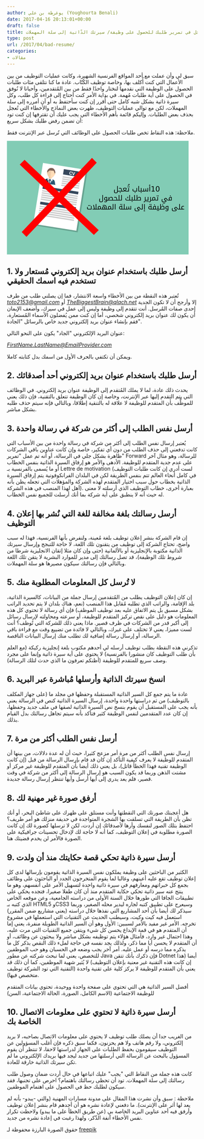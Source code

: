 ```yaml
---
author: يوغرطة بن علي (Youghourta Benali)
date: 2017-04-16 20:13:01+00:00
draft: false
title: أسباب تُعجل في تمرير طلبك للحصول على وظيفة/ سيرتك الذّاتية إلى سلة المهملات
type: post
url: /2017/04/bad-resume/
categories:
- مقالات
---
```


سبق لي وأن عملت مع أحد المواقع الفرنسية الشهيرة، وكانت عمليات التوظيف من بين الأعمال التي كنت أُكلف بها، وخاصة توظيف الكُتّاب. عادة ما كنا نتلقى مئات طلبات الحصول على الوظيفة التي نقدمها لنختار واحدًا فقط من بين المُتقدمين، وأحيانا لا نُوفق في الحصول على أية طلبات مُهمة. في بداية الأمر كنت أحتاج إلى قراءة كل طلب، وكل سيرة ذاتية بشكل شبه كامل حتى أُقرر إن كنت سأحتفظ به أو أن أمرره إلى سلة المهملات، لكن مع توالي عمليات التوظيف، ظهرت بعض النماذج والأخطاء التي تُعجل بحذف بعض الطلبات. وإليكم قائمة بأهم الأخطاء التي يجب عليك أن تقترفها إن كنت تود أن تضمن رفض طلبك بشكل سريع:

ملاحظة: هذه النقاط تخص طلبات الحصول على الوظائف التي تُرسل عبر الإنترنت فقط.

[![](delete-resume.png)
](https://www.it-scoop.com/2017/04/bad-resume/delete-resume/)




## 1. أرسل طلبك باستخدام عنوان بريد إلكتروني مُستعار ولا تستخدم فيه اسمك الحقيقي


تُعتبر هذه النقطة من بين الأخطاء واسعة الانتشار، فما إن يصلني طلب من طرف _[toto2153@gmail.com](mailto:toto2153@gmail.com)_ أو _[TheBiggestBrain@qlqch.net](mailto:TheBiggestBrain@qlqch.net)_ إلا وأرجح أن لا تكون الجدية إحدى صفات المُرسل. أنت تتقدم إلى وظيفة وليس إلى عمل في سيرك، وأضعف الإيمان أن يكون لك عنوان بريد إلكتروني شخصي، أما إن كنت ممن يُفضلون الأسماء المُستعارة، فقم بإنشاء عنوان بريد إلكتروني جديد خاص بالرسائل "الجادة".

عنوان البريد الإلكتروني "الجاد" يكون على النحو التالي:

_[FirstName.LastName@EmailProvider.com](mailto:FirstName.LastName@EmailProvider.com)_

ويمكن أن تكتفي بالحرف الأول من اسمك بدل كتابته كاملا.




## 2. أرسل طلبك باستخدام عنوان بريد إلكتروني أحد أصدقائك


يحدث ذلك عادة، لما لا يملك المُتقدم إلى الوظيفة عنوان بريد إلكتروني. في الوظائف التي يتم التقدم إليها عبر الإنترنت، وخاصة إن كان الوظيفة تتعلق بالتقنية، فإن ذلك يعني للموظِّف بأن المتقدم للوظيفة لا علاقة له بالتنقية إطلاقا، وبالتالي فإنه سيتم حذف طلبه بشكل مباشر.




## 3. أرسل نفس الطلب إلى أكثر من شركة في رسالة واحدة


يُعتبر إرسال نفس الطلب إلى أكثر من شركة في رسالة واحدة من بين الأسباب التي كانت تدفعني إلى حذف الطلب من دون أي تفكير، خاصة وإن كانت عناوين باقي الشركات ظاهرة بشكل جلي في الرسالة، أو أنه تم عمل "تمرير" Forward للرسالة، وهو مثال آخر على عدم جدية المتقدم للوظيفة. الأدهى والأمر هو إرفاق السيرة الذاتية بنفس الخطاب أو ما يُسمى بالفرنسية بـ Lettre de motivation (لست أدري إن كانت طلبات التوظيف في كامل أنحاء العالم تتم بنفس الطريقة لكن في البلدان الفرانكوفونية يتم إرفاق السيرة الذاتية بخطاب حول سبب اختيار المتقدم لهذه الشركة والمؤهلات التي تجعله يظن بأنه أهل لهذا المنصب في هذه الشركة). بعبارة أخرى، خطاب التوظيف الذي أرسلته لا معنى له حيث أنه لا ينطبق على أية شركة بما أنك أرسلت للجميع نفس الخطاب.




## 4. أرسل رسالتك بلغة مخالفة للغة التي نُشر بها إعلان التوظيف


إن قام الشركة بنشر إعلان توظيف بلغة مُعينة، ولنفرض بأنها الفرنسية، فهذا له سبب واضح، تحتاج الشركة إلى توظيف من يتقنون تلك اللغة، لا حاجة للتبجح وإرسال سيرتك الذاتية مكتوبة بالإنجليزية أو بالألمانية (حتى وإن كان مثلا إتقان الانجليزية شرطا من شروط تلك الوظيفة)، قد تصل رسالتك إلى مدير للموارد البشرية لا يتقن تلك اللغة وبالتالي فإن رسالتك سيكون مصيرها هو سلة المهملات.




## 5. لا تُرسل كل المعلومات المطلوبة منك


إن كان إعلان التوظيف يطلب من المُتقدمين إرسال جملة من البيانات، كالسيرة الذاتية، بلد الإقامة، والراتب الذي تطلبه مُقابل هذا المنصب (نعم، هناك بلدان لا يتم تحديد الراتب بشكل مسبق بل يتم الاتفاق عليه بعد توظيف الموظف) فإن أي رسالة لا تحتوي كل هذه المعلومات هو دليل على نقص تركيز المتقدم للوظيفة، أو سرعته ومحاولته لإرسال رسائل إلى أكبر قدر من الشركات في ظرف قصير. ماذا يعني ذلك للشركة التي تُوظف؟ أنت لست مميزا، يعني لا تختلف على غيرك، وبالتالي لا فائدة من تضييع وقت مع قراءة باقي الرسالة، أو إرسال رسالة إضافية لك تطلب منك إرسال البيانات الناقصة.

تذكرني هذه النقطة بطلب توظيف أرسله لي أحدهم مكتوب بلغة إنجليزية ركيكة (مع العلم بأن طلب التوظيف كان منشورا بالفرنسية) لا يحتوي على أية سيرة ذاتية وإنما على مجرد وصف سريع للمتقدم للوظيفة (أظنكم تعرفون ما الذي حدث لتلك الرسالة).




## 6. انسخ سيرتك الذاتية وأرسلها مُباشرة عبر البريد


عادة ما يتم جمع كل السير الذاتية المستقبلة وحفظها في مجلد ما (على جهاز المكلف بالتوظيف) من ثم دراستها واحدة واحدة، إرسال السيرة الذاتية كنص في الرسالة يعني بأنه يجب على المستقبل أن يقوم بنسخ نص السيرة الذاتية لصقها في ملف جديد وحفظها، إن كان عدد المتقدمين لنفس الوظيفة كثير فتأكد بأنه سيتم تجاهل رسالتك بدل القيام بذلك.




## 7. أرسل نفس الطلب أكثر من مرة


إرسال نفس الطلب أكثر من مرة أمر مزعج كثيرا، حيث أن له عدة دلالات، من بينها أن المتقدم للوظيفة لا يعرف كيفية التأكد إن كان قد قام بإرسال الرسالة من قبل (إن كانت الوظيفة تقنية فهذا الخطأ قاتل)، بل يعني ذلك أيضا بأن المتقدم للوظيفة غير مركز أو مشتت الذهن وربما قد يكون السبب هو إرسال الرسالة إلى أكثر من شركة في وقت قصير، فلم يعد يدري إلى أيها أرسل وأيها تنتظر إرسال رسالة جديدة.




## 8. أرفق صورة غير مهنية لك


هل أعجبتك صورتك التي التقطتها وأنت مستلق على ظهرك على شاطئ البحر، أو أنك تظن بأن الطريقة التي تسلقت بها الشجرة المتواجدة في حديقة منزلك هو أمر طريف؟ احتفظ بتلك الصور لنفسك وأرها لأصدقائك إن أردت، لكن لا ترسلها كصورة لك إن كانت الصورة مطلوبة في إعلان التوظيف، كما أنه لا حاجة لك لإدخال تحسينات جرافيكية على الصورة فالأمر لن يخدم قضيتك هنا.




## 9. أرسل سيرة ذاتية تحكي قصة حكايتك منذ أن ولدت


الكثير من الباحثين على وظيفة يملكون نفس السيرة الذاتية يقومون بإرسالها لدى كل إعلان توظيف تقع عليه أعينهم، وغالبا لما يقوم المتخرجون الجدد أو الباحثون على وظائف بجمع كل خبراتهم ومعارفهم في سيرة ذاتية واحدة لتسهيل الأمر على أنفسهم، وهو ما ينتج عنه سير ذاتية تحكي حكاية المتقدم منذ أن كان طفلا صغيرا، فتجده يحكي على تطبيقات الجافا التي طورها خلال السنة الأولى من دراسته الجامعية، وعن موقعه الخاص الذي كتبه بـ HTML5 وCSS3 وسيعرج على تطبيق كتبه لجاره ليدير محله الصغير، وربما سيذكر لك أيضا بأن أحد المشاريع التي نفذها خلال دراسته (يعني مشاريع ضمن المقرر) استعمل فيه كيت وكيت، وسيطنب الحديث عن التقنيات التي استعملها في مشروع تخرجه. الأمر غير مفيد بالأمر لسببين: الأول وهو أن السير الذاتية الطويلة منفرة، يعني إما أن المتقدم هو في قمة الإبداع يحسن كل شيء ويتقن جميع التقنيات التي مرت عليه، وهذا احتمال غير وارد، فأمثال هؤلاء يتم توظيفه بشكل مباشر ولا يبحثون عن وظائف، أو أن المتقدم لا يحسن أيا مما ذكر، ولذلك يجد نفسه في حاجة لملء ذلك النقص بذكر كل ما يذكره مما درسه أو عمل عليه. أمر آخر يجب وضعه في الحسبان وهو حب الموظفين للتخصص، يعني لما تبحث شركته عن مطور Java فإن ذكرك بأنك تتقن Dotnet أيضا (هذا إن كانت هذه التقنية غير معنية بإعلان التوظيف) لا يُثير شهية الموظفين، كما أن ذلك قد يعني بأن المتقدم للوظيفة لا يركز كلية على تقنية واحدة (التقنية التي تود الشركة توظيف متخصص فيها).

أفضل السير الذاتية هي التي تحتوي على صفحة واحدة ووحيدة، تحتوي بيانات المتقدم للوظيفة الاجتماعية (الاسم الكامل، الصورة، الحالة الاجتماعية، السن)




## 10. أرسل سيرة ذاتية لا تحتوي على معلومات الاتصال الخاصة بك


من الغريب جدا أن يصلك طلب توظيف لا يحتوي على معلومات الاتصال بصاحبه، لا بريد إلكتروني، ولا رقم هاتف ولا هم يحزنون، فكما سبق ذكره فإن أغلب المسؤولين عن التوظيف سيقومون بحفظ الطلبات على الجهاز لدراستها لاحقا، لا تنتظر أن يقوم المسؤول بالبحث عن الرسالة التي أرسلتها من جديد ليجد فيها بريدك الإلكتروني ما لم تكن سيرتك الذاتية خارقة للعادة.

كانت هذه جملة من النقاط التي "يجب" عليك اتباعها في حال أردت ضمان وصول طلب رسالتك إلى سلة المهملات. تود أن تحظى رسالتك باهتمام؟ احرص على تجنبها، فقد سيكون لطلبك حظ في الحصول على اهتمام الموظفين.

ملاحظة : سبق وأن نشرت هذا المقال على مدونة مسارات المهنية (والتي -يبدو- بأنه لم يعد لها أثر على الإنترنت). ما دفعني لإعادة نشره هو أن أحدهم قام بنشر إعلان توظيف وأرفق فيه أحد عناوين البريد الخاصة بي (عن طريق الخطأ على ما يبدو) ولاحظت تكرار نفس الأخطاء آنفة الذّكر، ولهذا رغبت في إعادة نشره من جديد.

حقوق الصورة البارزة محفوظة لـ [freepik](http://www.freepik.com/free-vector/selected-resume_757855.htm)
